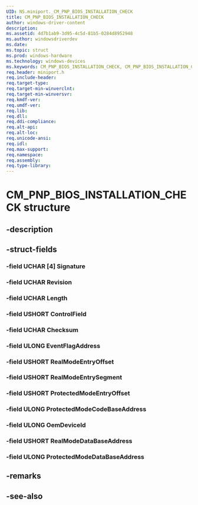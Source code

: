 ```yaml
---
UID: NS.miniport._CM_PNP_BIOS_INSTALLATION_CHECK
title: CM_PNP_BIOS_INSTALLATION_CHECK
author: windows-driver-content
description: 
ms.assetid: 4d7b1ab9-3d95-4c5d-81b5-0284d8952948
ms.author: windowsdriverdev
ms.date: 
ms.topic: struct
ms.prod: windows-hardware
ms.technology: windows-devices
ms.keywords: CM_PNP_BIOS_INSTALLATION_CHECK, CM_PNP_BIOS_INSTALLATION_CHECK, *PCM_PNP_BIOS_INSTALLATION_CHECK
req.header: miniport.h
req.include-header:
req.target-type:
req.target-min-winverclnt:
req.target-min-winversvr:
req.kmdf-ver:
req.umdf-ver:
req.lib:
req.dll:
req.ddi-compliance:
req.alt-api:
req.alt-loc:
req.unicode-ansi:
req.idl:
req.max-support:
req.namespace:
req.assembly:
req.type-library:
---
```


# CM_PNP_BIOS_INSTALLATION_CHECK structure

## -description



## -struct-fields

### -field UCHAR [4] Signature			
 	
### -field UCHAR Revision			
 	
### -field UCHAR Length			
 	
### -field USHORT ControlField			
 	
### -field UCHAR Checksum			
 	
### -field ULONG EventFlagAddress			
 	
### -field USHORT RealModeEntryOffset			
 	
### -field USHORT RealModeEntrySegment			
 	
### -field USHORT ProtectedModeEntryOffset			
 	
### -field ULONG ProtectedModeCodeBaseAddress			
 	
### -field ULONG OemDeviceId			
 	
### -field USHORT RealModeDataBaseAddress			
 	
### -field ULONG ProtectedModeDataBaseAddress			
 	
## -remarks

## -see-also